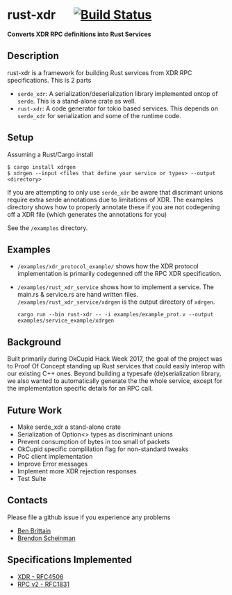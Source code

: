 # rust-xdr &emsp; [![Build Status](https://travis-ci.org/cavedweller/rust-xdr.svg?branch=master)](https://travis-ci.org/cavedweller/rust-xdr)
**Converts XDR RPC definitions into Rust Services**

## Description
rust-xdr is a framework for building Rust services from XDR RPC specifications. This is 2 parts
* `serde_xdr`: A serialization/deserialization library implemented ontop of `serde`. This is a stand-alone crate
  as well.
* `rust-xdr`: A code generator for tokio based services. This depends on `serde_xdr` for
  serialization and some of the runtime code.

## Setup
Assuming a Rust/Cargo install
```
$ cargo install xdrgen
$ xdrgen --input <files that define your service or types> --output <directory>
```

If you are attempting to only use `serde_xdr` be aware that discrimant unions require extra serde
annotations due to limitations of XDR. The examples directory shows how to properly annotate these
if you are not codegening off a XDR file (which generates the annotations for you)

See the `/examples` directory.

## Examples
* `/examples/xdr_protocol_example/` shows how the XDR protocol implementation is primarily codegenned off
the RPC XDR specification.
* `/examples/rust_xdr_service` shows how to implement a service. The main.rs & service.rs are hand
  written files. `/examples/rust_xdr_service/xdrgen` is the output directory of `xdrgen`.  

  ```
  cargo run --bin rust-xdr -- -i examples/example_prot.v --output examples/service_example/xdrgen
  ```

## Background
Built primarily during OkCupid Hack Week 2017, the goal of the project was to Proof Of Concept standing up Rust services
that could easily interop with our existing C++ ones. Beyond building a typesafe (de)serialization library, we also
wanted to automatically generate the the whole service, except for the implementation specific details for an RPC call.

## Future Work
* Make serde_xdr a stand-alone crate
* Serialization of Option<> types as discriminant unions
* Prevent consumption of bytes in too small of packets
* OkCupid specific complilation flag for non-standard tweaks
* PoC client implementation
* Improve Error messages
* Implement more XDR rejection responses
* Test Suite

## Contacts
Please file a github issue if you experience any problems
* [Ben Brittain](https://github.com/cavedweller)
* [Brendon Scheinman](https://github.com/bscheinman)

## Specifications Implemented
* [XDR - RFC4506](https://tools.ietf.org/html/rfc4506.html)
* [RPC v2 - RFC1831](https://tools.ietf.org/html/rfc1831.html)
